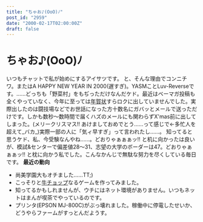 ```yaml
---
title: "ちゃお♪(OoO)ﾉ"
post_id: "2959"
date: "2000-02-17T02:00:00Z"
draft: false
---
```


# ちゃお♪(OoO)ﾉ

いつもチャットで私が始めにするアイサツです。 と、そんな理由でコンニチワ。またはA HAPPY NEW YEAR IN 2000(遅すぎ)。YASMことLuv-Reverseです。……どっちも「野菜村」をもぢっただけなんだケド。最近はベーマガ投稿も全くやっていなく、今年に至っては[年賀状](/2954)すらロクに出していませんでした。実際出したのは闘技場などでお世話になった方十数名にガバッとメールで送っただけです。しかも数秒～数時間で届くハズのメールにも関わらずX'mas前に出してしまった。(メリークリスマス!! あけましておめでとう……って感じで←多忙人を超えて_バカ_)実際一部の人に「気ィ早すぎ」って言われたし……。  知ってると思うケド、私、今受験なんやね……。どおりゃぁぁぁッ!! と机に向かったは良いが、模試&センターで偏差値28～31、志望の大学のボーダーは47。どおりゃぁぁぁッ!! と枕に向かう私でした。こんなかんじで無駄な努力を尽くしている毎日です。 **最近の動向**

  * 尚美学園大もオチました……TT;)
  * こっそりと[牛チョップ](/2958)なるゲームを作ってみました。
  * 知ってるかもしれませんが、ウチにはネット環境がありません。いつもネットはまんが喫茶でやっているのです。
  * プリンタ(EPSON MJ-800C)がぶっ壊れました。稼働中に停電したせいか、どうやらファームがすっとんだようす。
